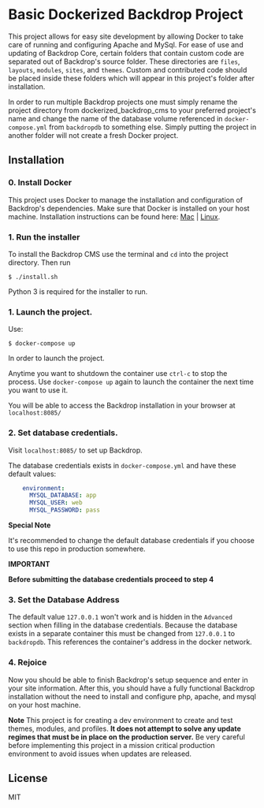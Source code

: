 # Basic Dockerized Backdrop Project

This project allows for easy site development by allowing Docker to take care of running and configuring Apache and MySql. For ease of use and updating of Backdrop Core, certain folders that contain custom code are separated out of Backdrop's source folder. These directories are `files`, `layouts`, `modules`, `sites`, and `themes`. Custom and contributed code should be placed inside these folders which will appear in this project's folder after installation.

In order to run multiple Backdrop projects one must simply rename the project directory from dockerized_backdrop_cms to your preferred project's name and change the name of the database volume referenced in `docker-compose.yml` from `backdropdb` to something else. Simply putting the project in another folder will not create a fresh Docker project.

## Installation

### 0. Install Docker
This project uses Docker to manage the installation and configuration of Backdrop's dependencies. Make sure that Docker is installed on your host machine. Installation instructions can be found here: [Mac](https://docs.docker.com/v17.12/docker-for-mac/install/)  |  [Linux](https://docs.docker.com/install/linux/docker-ce/ubuntu/).

### 1. Run the installer

To install the Backdrop CMS use the terminal and `cd` into the project directory. Then run

```
$ ./install.sh
```

Python 3 is required for the installer to run.


### 1. Launch the project.

Use:

```
$ docker-compose up
```

In order to launch the project. 

Anytime you want to shutdown the container use `ctrl-c` to stop the process. Use `docker-compose up` again to launch the container the next time you want to use it.

You will be able to access the Backdrop installation in your browser at `localhost:8085/`

### 2. Set database credentials.

Visit `localhost:8085/` to set up Backdrop.

The database credentials exists in `docker-compose.yml` and have these default values: 

```yml
    environment:
      MYSQL_DATABASE: app
      MYSQL_USER: web
      MYSQL_PASSWORD: pass
```

**Special Note**

It's recommended to change the default database credentials if you choose to use this repo in production somewhere.

**IMPORTANT**

**Before submitting the database credentials proceed to step 4**

### 3. Set the Database Address
The default value `127.0.0.1` won't work and is hidden in the `Advanced` section when filling in the database credentials.
Because the database exists in a separate container this must be changed from `127.0.0.1` to `backdropdb`. This references the container's address in the docker network.

### 4. Rejoice
Now you should be able to finish Backdrop's setup sequence and enter in your site information. 
After this, you should have a fully functional Backdrop installation without the need to install and configure php, apache, and mysql on your host machine. 

**Note**
This project is for creating a dev environment to create and test themes, modules, and profiles. **It does not attempt to solve any update regimes that must be in place on the production server.** Be very careful before implementing this project in a mission critical production environment to avoid issues when updates are released.

## License
MIT